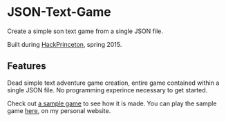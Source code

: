 # JSON-Text-Game
Create a simple son text game from a single JSON file.

Built during [HackPrinceton](https://hackprinceton.com), spring 2015.

## Features
Dead simple text adventure game creation, entire game contained within a single JSON file.  No programming experince necessary to get started.

Check out [a sample game](https://github.com/nickgirardo/JSON-Text-Game/blob/master/examples/games/sampleGame.json) to see how it is made.  You can play the sample game [here](http://nickgirardo.com/textGame/sample.html), on my personal website.
